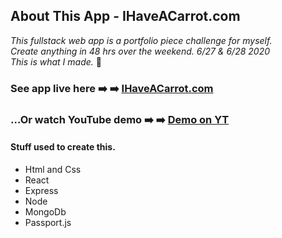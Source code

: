 ## About This App - IHaveACarrot.com

_This fullstack web app is a portfolio piece challenge for myself._ </br>
_Create anything in 48 hrs over the weekend. 6/27 & 6/28 2020_</br>
_This is what I made._ :metal: </br>

### See app live here :arrow_right: :arrow_right: [IHaveACarrot.com](https://IHaveACarrot.com) </br>

### ...Or watch YouTube demo :arrow_right: :arrow_right: [Demo on YT](https://IHaveACarrot.com) </br>

#### Stuff used to create this.

- Html and Css
- React
- Express
- Node
- MongoDb
- Passport.js
